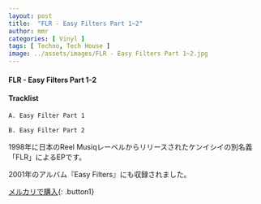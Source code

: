 ```yaml
---
layout: post
title:  "FLR - Easy Filters Part 1~2"
author: mmr
categories: [ Vinyl ]
tags: [ Techno, Tech House ]
image: ../assets/images/FLR - Easy Filters Part 1~2.jpg
---
```


#### FLR - Easy Filters Part 1-2

#### Tracklist
```md
A. Easy Filter Part 1

B. Easy Filter Part 2
```

1998年に日本のReel Musiqレーベルからリリースされたケンイシイの別名義「FLR」によるEPです。

2001年のアルバム『Easy Filters』にも収録されました。


[メルカリで購入](https://jp.mercari.com/item/m66543107278){: .button1}

